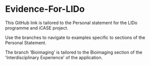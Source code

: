 # Evidence-For-LIDo
This GitHub link is tailored to the Personal statement for the LIDo programme and iCASE project.

Use the branches to navigate to examples specific to sections of the Personal Statement.

The branch 'Bioimaging' is tailored to the Bioimaging section of the 'Interdisciplinary Experience' of the application.
